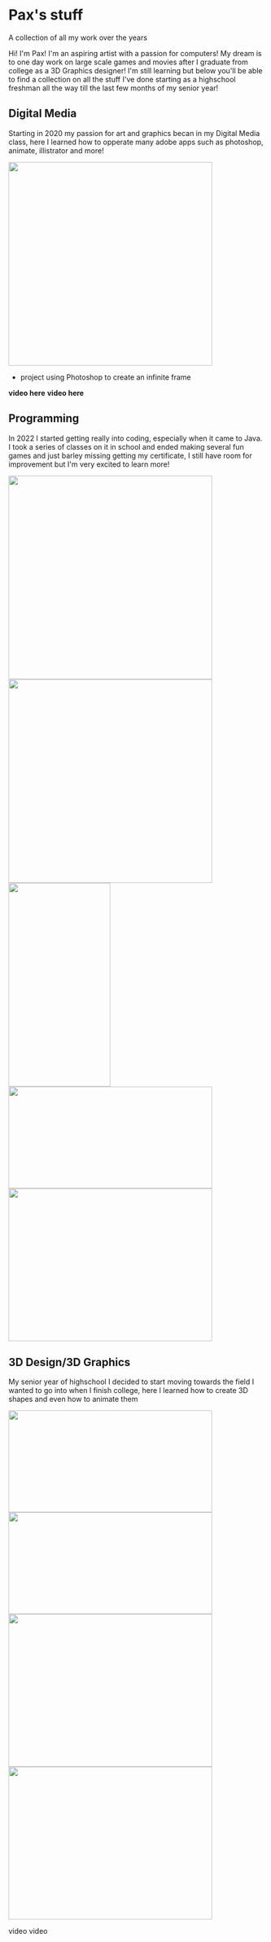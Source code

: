 # Pax's stuff
A collection of all my work over the years

Hi! I'm Pax! I'm an aspiring artist with a passion for computers! My dream is to one day work on large scale games and movies after I graduate from college as a 3D Graphics designer! I'm still learning but below you'll be able to find a collection on all the stuff I've done starting as a highschool freshman all the way till the last few months of my senior year!

## Digital Media
Starting in 2020 my passion for art and graphics becan in my Digital Media class, here I learned how to opperate many adobe apps such as photoshop, animate, illistrator and more!

<img src="https://github.com/AwkwardGinger05/Pax-s-stuff/blob/main/Digital%20Media/FrameInAFrame.jpg"
  width ="400"
  Height="400">
  <ul> <li> project using Photoshop to create an infinite frame </li> </ul>

**video here**
**video here**

## Programming
In 2022 I started getting really into coding, especially when it came to Java. I took a series of classes on it in school and ended making several fun games and just barley missing getting my certificate, I still have room for improvement but I'm very excited to learn more!

<img src="https://github.com/AwkwardGinger05/Pax-s-stuff/blob/main/Programing/ChessGame.png"
  width= "400"
  Height= "400"> 
  <img src="https://github.com/AwkwardGinger05/Pax-s-stuff/blob/main/Programing/guessing.png"
        Height = "400"
        Width = "400">
        <img src="https://github.com/AwkwardGinger05/Pax-s-stuff/blob/main/Programing/calc.png"
    Width = "200"
    Height = "400">
  <img src="https://github.com/AwkwardGinger05/Pax-s-stuff/blob/main/Programing/PigLatin.png"
  width = "400"
  Height= "200"> 
    <img src="https://github.com/AwkwardGinger05/Pax-s-stuff/blob/main/Programing/etchASketch.png"
      Height = "300"
      Width = "400"> 

## 3D Design/3D Graphics
My senior year of highschool I decided to start moving towards the field I wanted to go into when I finish college, here I learned how to create 3D shapes and even how to animate them

<img src="https://github.com/AwkwardGinger05/Pax-s-stuff/blob/main/3D/medium_log.jpg"
  height = "200"
  width = "400">
<img src="https://github.com/AwkwardGinger05/Pax-s-stuff/blob/main/3D/Table_shot.jpg"
    height = "200"
  width = "400">
  <img src = "https://github.com/AwkwardGinger05/Pax-s-stuff/blob/main/3D/maxxxx.jpg"
  height = "300"
  width = "400">
<img src="https://github.com/AwkwardGinger05/Pax-s-stuff/blob/main/3D/Maxatron.jpg"
  height = "300"
  width = "400">

video 
video
